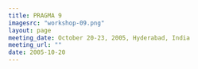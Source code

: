 ```yaml
---
title: PRAGMA 9
imagesrc: "workshop-09.png"
layout: page
meeting_date: October 20-23, 2005, Hyderabad, India
meeting_url: "" 
date: 2005-10-20
---
```


